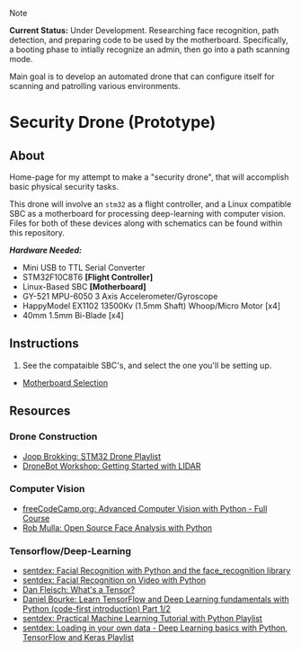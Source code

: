 > [!NOTE]
> **Current Status:** Under Development. Researching face recognition, path detection, and preparing code to be used by the motherboard. Specifically, a booting phase to intially recognize an admin, then go into a path scanning mode.
>
> Main goal is to develop an automated drone that can configure itself for scanning and patrolling various environments.


# Security Drone (Prototype)

## About
Home-page for my attempt to make a "security drone", that will accomplish basic physical security tasks.

This drone will involve an `stm32` as a flight controller, and a Linux compatible SBC as a motherboard for processing deep-learning with computer vision. Files for both of these devices along with schematics can be found within this repository.

***Hardware Needed:***
+ Mini USB to TTL Serial Converter
+ STM32F10C8T6 **[Flight Controller]**
+ Linux-Based SBC **[Motherboard]**
+ GY-521 MPU-6050 3 Axis Accelerometer/Gyroscope
+ HappyModel EX1102 13500Kv (1.5mm Shaft) Whoop/Micro Motor [x4]
+ 40mm 1.5mm Bi-Blade [x4]

## Instructions
1) See the compataible SBC's, and select the one you'll be setting up.
+ [Motherboard Selection](https://github.com/allenc125789/SecurityDrone-Prototype/blob/main/docs/motherboard-list.md)

## Resources
### Drone Construction
+ [Joop Brokking: STM32 Drone Playlist](https://www.youtube.com/watch?v=MLEQk73zJoU&list=PL0qFkFQLP5BCzOatRLFr15el1dSjvn--E)
+ [DroneBot Workshop: Getting Started with LIDAR](https://www.youtube.com/watch?v=VhbFbxyOI1k)

### Computer Vision
+ [freeCodeCamp.org: Advanced Computer Vision with Python - Full Course](https://youtu.be/01sAkU_NvOY?si=-z81XHAHfTIwfk2N)
+ [Rob Mulla: Open Source Face Analysis with Python](https://www.youtube.com/watch?v=n84hBgtzvxo&t=201s)

### Tensorflow/Deep-Learning
+ [sentdex: Facial Recognition with Python and the face_recognition library](https://www.youtube.com/watch?v=535acCxjHCI)
+ [sentdex: Facial Recognition on Video with Python](https://youtu.be/PdkPI92KSIs?si=bd_g_af1rScWe-Eq)
+ [Dan Fleisch: What's a Tensor?](https://www.youtube.com/watch?v=f5liqUk0ZTw)
+ [Daniel Bourke: Learn TensorFlow and Deep Learning fundamentals with Python (code-first introduction) Part 1/2](https://youtu.be/tpCFfeUEGs8?si=7dZBGBJo5kr7hvSh)
+ [sentdex: Practical Machine Learning Tutorial with Python Playlist](https://www.youtube.com/playlist?list=PLQVvvaa0QuDfKTOs3Keq_kaG2P55YRn5v)
+ [sentdex: Loading in your own data - Deep Learning basics with Python, TensorFlow and Keras Playlist](https://www.youtube.com/playlist?list=PLQVvvaa0QuDfhTox0AjmQ6tvTgMBZBEXN)
